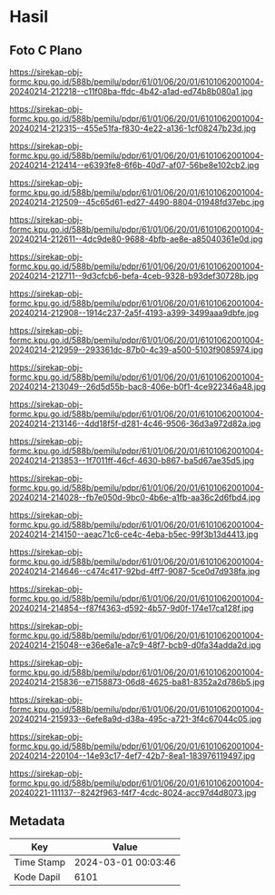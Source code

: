 # Hasil

## Foto C Plano

https://sirekap-obj-formc.kpu.go.id/588b/pemilu/pdpr/61/01/06/20/01/6101062001004-20240214-212218--c11f08ba-ffdc-4b42-a1ad-ed74b8b080a1.jpg

https://sirekap-obj-formc.kpu.go.id/588b/pemilu/pdpr/61/01/06/20/01/6101062001004-20240214-212315--455e51fa-f830-4e22-a136-1cf08247b23d.jpg

https://sirekap-obj-formc.kpu.go.id/588b/pemilu/pdpr/61/01/06/20/01/6101062001004-20240214-212414--e6393fe8-6f6b-40d7-af07-56be8e102cb2.jpg

https://sirekap-obj-formc.kpu.go.id/588b/pemilu/pdpr/61/01/06/20/01/6101062001004-20240214-212509--45c65d61-ed27-4490-8804-01948fd37ebc.jpg

https://sirekap-obj-formc.kpu.go.id/588b/pemilu/pdpr/61/01/06/20/01/6101062001004-20240214-212611--4dc9de80-9688-4bfb-ae8e-a85040361e0d.jpg

https://sirekap-obj-formc.kpu.go.id/588b/pemilu/pdpr/61/01/06/20/01/6101062001004-20240214-212711--9d3cfcb6-befa-4ceb-9328-b93def30728b.jpg

https://sirekap-obj-formc.kpu.go.id/588b/pemilu/pdpr/61/01/06/20/01/6101062001004-20240214-212908--1914c237-2a5f-4193-a399-3499aaa9dbfe.jpg

https://sirekap-obj-formc.kpu.go.id/588b/pemilu/pdpr/61/01/06/20/01/6101062001004-20240214-212959--293361dc-87b0-4c39-a500-5103f9085974.jpg

https://sirekap-obj-formc.kpu.go.id/588b/pemilu/pdpr/61/01/06/20/01/6101062001004-20240214-213049--26d5d55b-bac8-406e-b0f1-4ce922346a48.jpg

https://sirekap-obj-formc.kpu.go.id/588b/pemilu/pdpr/61/01/06/20/01/6101062001004-20240214-213146--4dd18f5f-d281-4c46-9506-36d3a972d82a.jpg

https://sirekap-obj-formc.kpu.go.id/588b/pemilu/pdpr/61/01/06/20/01/6101062001004-20240214-213853--1f7011ff-46cf-4630-b867-ba5d67ae35d5.jpg

https://sirekap-obj-formc.kpu.go.id/588b/pemilu/pdpr/61/01/06/20/01/6101062001004-20240214-214028--fb7e050d-9bc0-4b6e-a1fb-aa36c2d6fbd4.jpg

https://sirekap-obj-formc.kpu.go.id/588b/pemilu/pdpr/61/01/06/20/01/6101062001004-20240214-214150--aeac71c6-ce4c-4eba-b5ec-99f3b13d4413.jpg

https://sirekap-obj-formc.kpu.go.id/588b/pemilu/pdpr/61/01/06/20/01/6101062001004-20240214-214646--c474c417-92bd-4ff7-9087-5ce0d7d938fa.jpg

https://sirekap-obj-formc.kpu.go.id/588b/pemilu/pdpr/61/01/06/20/01/6101062001004-20240214-214854--f87f4363-d592-4b57-9d0f-174e17ca128f.jpg

https://sirekap-obj-formc.kpu.go.id/588b/pemilu/pdpr/61/01/06/20/01/6101062001004-20240214-215048--e36e6a1e-a7c9-48f7-bcb9-d0fa34adda2d.jpg

https://sirekap-obj-formc.kpu.go.id/588b/pemilu/pdpr/61/01/06/20/01/6101062001004-20240214-215836--e7158873-06d8-4625-ba81-8352a2d786b5.jpg

https://sirekap-obj-formc.kpu.go.id/588b/pemilu/pdpr/61/01/06/20/01/6101062001004-20240214-215933--6efe8a9d-d38a-495c-a721-3f4c67044c05.jpg

https://sirekap-obj-formc.kpu.go.id/588b/pemilu/pdpr/61/01/06/20/01/6101062001004-20240214-220104--14e93c17-4ef7-42b7-8ea1-183976119497.jpg

https://sirekap-obj-formc.kpu.go.id/588b/pemilu/pdpr/61/01/06/20/01/6101062001004-20240221-111137--8242f963-f4f7-4cdc-8024-acc97d4d8073.jpg


## Metadata

| Key        | Value               |
| ---------- | ------------------- |
| Time Stamp | 2024-03-01 00:03:46 |
| Kode Dapil | 6101                |



